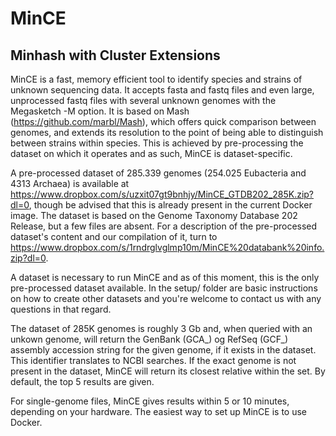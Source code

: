 # MinCE
## Minhash with Cluster Extensions

MinCE is a fast, memory efficient tool to identify species and strains of unknown sequencing data. It accepts fasta and fastq files and even large, unprocessed fastq files with several unknown genomes with the Megasketch -M option. It is based on Mash (https://github.com/marbl/Mash), which offers quick comparison between genomes, and extends its resolution to the point of being able to distinguish between strains within species. This is achieved by pre-processing the dataset on which it operates and as such, MinCE is dataset-specific.

A pre-processed dataset of 285.339 genomes (254.025 Eubacteria and 4313 Archaea) is available at https://www.dropbox.com/s/uzxit07gt9bnhjy/MinCE_GTDB202_285K.zip?dl=0, though be advised that this is already present in the current Docker image. The dataset is based on the Genome Taxonomy Database 202 Release, but a few files are absent. For a description of the pre-processed dataset's content and our compilation of it, turn to https://www.dropbox.com/s/1rndrglvglmp10m/MinCE%20databank%20info.zip?dl=0. 

A dataset is necessary to run MinCE and as of this moment, this is the only pre-processed dataset available. In the setup/ folder are basic instructions on how to create other datasets and you're welcome to contact us with any questions in that regard.

The dataset of 285K genomes is roughly 3 Gb and, when queried with an unkown genome, will return the GenBank (GCA_) og RefSeq (GCF_) assembly accession string for the given genome, if it exists in the dataset. This identifier translates to NCBI searches. If the exact genome is not present in the dataset, MinCE will return its closest relative within the set. By default, the top 5 results are given. 

For single-genome files, MinCE gives results within 5 or 10 minutes, depending on your hardware. The easiest way to set up MinCE is to use Docker. 
